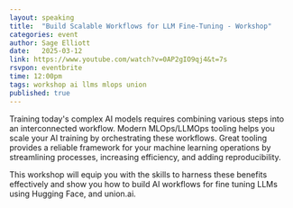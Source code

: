```yaml
---
layout: speaking
title:  "Build Scalable Workflows for LLM Fine-Tuning - Workshop"
categories: event
author: Sage Elliott
date:   2025-03-12
link: https://www.youtube.com/watch?v=0AP2gIO9qj4&t=7s
rsvpon: eventbrite
time: 12:00pm
tags: workshop ai llms mlops union
published: true
---
```

Training today's complex AI models requires combining various steps into an interconnected workflow. Modern MLOps/LLMOps tooling helps you scale your AI training by orchestrating these workflows. Great tooling provides a reliable framework for your machine learning operations by streamlining processes, increasing efficiency, and adding reproducibility.

This workshop will equip you with the skills to harness these benefits effectively and show you how to build AI workflows for fine tuning LLMs using Hugging Face, and union.ai.